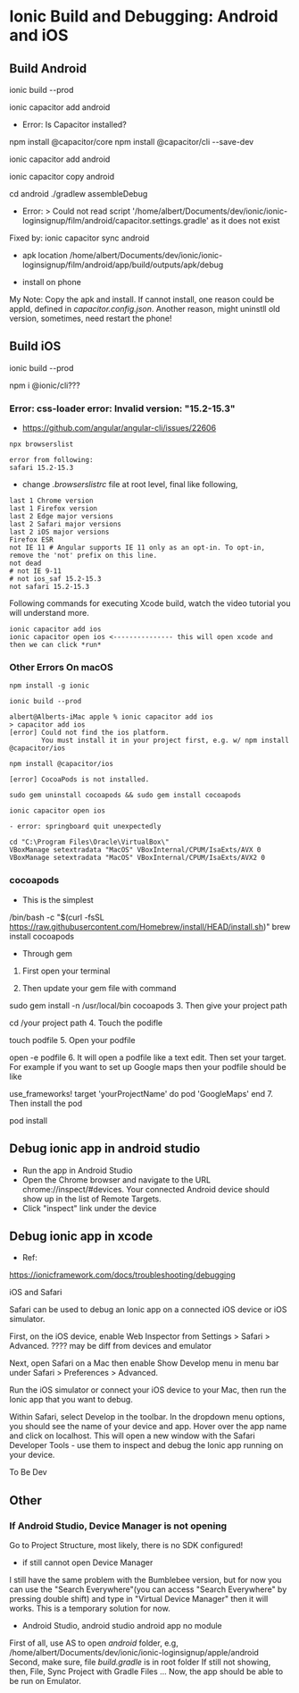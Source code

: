 
# Ionic Build and Debugging: Android and iOS

## Build Android

ionic build --prod

ionic capacitor add android
- Error: Is Capacitor installed?

npm install @capacitor/core
npm install @capacitor/cli --save-dev

ionic capacitor add android

ionic capacitor copy android

cd android
./gradlew assembleDebug

- Error: > Could not read script '/home/albert/Documents/dev/ionic/ionic-loginsignup/film/android/capacitor.settings.gradle' as it does not exist

Fixed by: ionic capacitor sync android

- apk location
/home/albert/Documents/dev/ionic/ionic-loginsignup/film/android/app/build/outputs/apk/debug

- install on phone

My Note: Copy the apk and install. If cannot install, one reason could be appId, defined in *capacitor.config.json*. Another reason, might uninstll old version, sometimes, need restart the phone!

## Build iOS

ionic build --prod

npm i @ionic/cli???


### Error: css-loader error: Invalid version: "15.2-15.3"

- https://github.com/angular/angular-cli/issues/22606

```
npx browserslist

error from following: 
safari 15.2-15.3

```

- change *.browserslistrc* file at root level, final like following,

```
last 1 Chrome version
last 1 Firefox version
last 2 Edge major versions
last 2 Safari major versions
last 2 iOS major versions
Firefox ESR
not IE 11 # Angular supports IE 11 only as an opt-in. To opt-in, remove the 'not' prefix on this line.
not dead
# not IE 9-11
# not ios_saf 15.2-15.3
not safari 15.2-15.3

```

Following commands for executing Xcode build, watch the video tutorial you will understand more.
```
ionic capacitor add ios
ionic capacitor open ios <--------------- this will open xcode and then we can click *run*
```


### Other Errors On macOS

```
npm install -g ionic

ionic build --prod

albert@Alberts-iMac apple % ionic capacitor add ios
> capacitor add ios
[error] Could not find the ios platform.
        You must install it in your project first, e.g. w/ npm install @capacitor/ios

npm install @capacitor/ios

[error] CocoaPods is not installed.

sudo gem uninstall cocoapods && sudo gem install cocoapods

ionic capacitor open ios

- error: springboard quit unexpectedly

cd "C:\Program Files\Oracle\VirtualBox\"
VBoxManage setextradata "MacOS" VBoxInternal/CPUM/IsaExts/AVX 0
VBoxManage setextradata "MacOS" VBoxInternal/CPUM/IsaExts/AVX2 0

```

### cocoapods

- This is the simplest

/bin/bash -c "$(curl -fsSL https://raw.githubusercontent.com/Homebrew/install/HEAD/install.sh)"
brew install cocoapods

- Through gem

1. First open your terminal

2. Then update your gem file with command

sudo gem install -n /usr/local/bin cocoapods
3. Then give your project path

cd /your project path
4. Touch the podifle

touch podfile
5. Open your podfile

open -e podfile
6. It will open a podfile like a text edit. Then set your target. For example if you want to set up Google maps then your podfile should be like

use_frameworks!
target 'yourProjectName' do
    pod 'GoogleMaps'
end
7. Then install the pod

pod install


## Debug ionic app in android studio

- Run the app in Android Studio
- Open the Chrome browser and navigate to the URL chrome://inspect/#devices. Your connected Android device should show up in the list of Remote Targets.
- Click "inspect" link under the device


## Debug ionic app in xcode
- Ref:

https://ionicframework.com/docs/troubleshooting/debugging

iOS and Safari​

Safari can be used to debug an Ionic app on a connected iOS device or iOS simulator.

First, on the iOS device, enable Web Inspector from Settings > Safari > Advanced. ???? may be diff from devices and emulator

Next, open Safari on a Mac then enable Show Develop menu in menu bar under Safari > Preferences > Advanced.

Run the iOS simulator or connect your iOS device to your Mac, then run the Ionic app that you want to debug.

Within Safari, select Develop in the toolbar. In the dropdown menu options, you should see the name of your device and app. Hover over the app name and click on localhost. This will open a new window with the Safari Developer Tools - use them to inspect and debug the Ionic app running on your device.

To Be Dev

## Other

### If Android Studio, Device Manager is not opening

Go to Project Structure, most likely, there is no SDK configured!

- if still cannot open Device Manager

I still have the same problem with the Bumblebee version, but for now you can use the "Search Everywhere"(you can access "Search Everywhere" by pressing double shift) and type in "Virtual Device Manager" then it will works. This is a temporary solution for now.

- Android Studio, android studio android app no module

First of all, use AS to open *android* folder, e.g, /home/albert/Documents/dev/ionic/ionic-loginsignup/apple/android
Second, make sure, file *build.gradle* is in root folder
If still not showing, then, File, Sync Project with Gradle Files ...
Now, the app should be able to be run on Emulator.



